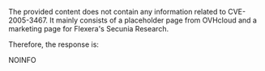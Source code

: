 The provided content does not contain any information related to CVE-2005-3467. It mainly consists of a placeholder page from OVHcloud and a marketing page for Flexera's Secunia Research.

Therefore, the response is:

NOINFO